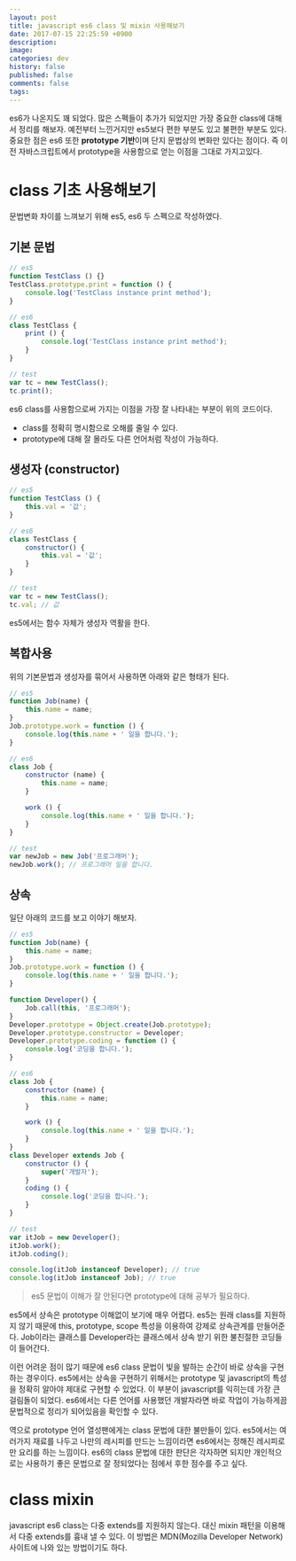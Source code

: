 ```yaml
---
layout: post
title: javascript es6 class 및 mixin 사용해보기
date: 2017-07-15 22:25:59 +0900
description: 
image: 
categories: dev
history: false
published: false
comments: false
tags:
---
```


es6가 나온지도 꽤 되었다. 많은 스펙들이 추가가 되었지만 가장 중요한 class에 대해서 정리를 해보자. 예전부터 느낀거지만 es5보다 편한 부분도 있고 불편한 부분도 있다. 중요한 점은 es6 또한 **prototype 기반**이며 단지 문법상의 변화만 있다는 점이다. 즉 이전 자바스크립트에서 prototype을 사용함으로 얻는 이점을 그대로 가지고있다.

# class 기초 사용해보기

문법변화 차이를 느껴보기 위해 es5, es6 두 스펙으로 작성하였다.

## 기본 문법

```javascript
// es5
function TestClass () {}
TestClass.prototype.print = function () {
    console.log('TestClass instance print method');
}

// es6
class TestClass {
    print () {
        console.log('TestClass instance print method');
    }
}

// test
var tc = new TestClass();
tc.print();
```

es6 class를 사용함으로써 가지는 이점을 가장 잘 나타내는 부분이 위의 코드이다.

- class를 정확히 명시함으로 오해를 줄일 수 있다.
- prototype에 대해 잘 몰라도 다른 언어처럼 작성이 가능하다.

## 생성자 (constructor)

```javascript
// es5
function TestClass () {
    this.val = '값';
}

// es6
class TestClass {
    constructor() {
        this.val = '값';
    }
}

// test
var tc = new TestClass();
tc.val; // 값
```
es5에서는 함수 자체가 생성자 역활을 한다.

## 복합사용

위의 기본문법과 생성자를 묶어서 사용하면 아래와 같은 형태가 된다.

```javascript
// es5
function Job(name) {
    this.name = name;
}
Job.prototype.work = function () {
    console.log(this.name + ' 일을 합니다.');
}

// es6
class Job {
    constructor (name) {
        this.name = name;
    }

    work () {
        console.log(this.name + ' 일을 합니다.');
    }
}

// test
var newJob = new Job('프로그래머');
newJob.work(); // 프로그래머 일을 합니다.
```

## 상속

일단 아래의 코드를 보고 이야기 해보자.

```javascript
// es5
function Job(name) {
    this.name = name;
}
Job.prototype.work = function () {
    console.log(this.name + ' 일을 합니다.');
}

function Developer() {
    Job.call(this, '프로그래머');
}
Developer.prototype = Object.create(Job.prototype);
Developer.prototype.constructor = Developer;
Developer.prototype.coding = function () {
    console.log('코딩을 합니다.');
}

// es6
class Job {
    constructor (name) {
        this.name = name;
    }

    work () {
        console.log(this.name + ' 일을 합니다.');
    }
}
class Developer extends Job {
    constructor () {
        super('개발자');
    }
    coding () {
        console.log('코딩을 합니다.');
    }
}

// test
var itJob = new Developer();
itJob.work();
itJob.coding();

console.log(itJob instanceof Developer); // true
console.log(itJob instanceof Job); // true

```

> es5 문법이 이해가 잘 안된다면 prototype에 대해 공부가 필요하다.

es5에서 상속은 prototype 이해없이 보기에 매우 어렵다. es5는 원래 class를 지원하지 않기 때문에 this, prototype, scope 특성을 이용하여 강제로 상속관계를 만들어준다. Job이라는 클래스를 Developer라는 클래스에서 상속 받기 위한 불친절한 코딩들이 들어간다.


이런 어려운 점이 많기 때문에 es6 class 문법이 빛을 발하는 순간이 바로 상속을 구현하는 경우이다. es5에서는 상속을 구현하기 위해서는 prototype 및 javascript의 특성을 정확히 알아야 제대로 구현할 수 있었다. 이 부분이 javascript를 익히는데 가장 큰 걸림돌이 되었다. es6에서는 다른 언어를 사용했던 개발자라면 바로 작업이 가능하게끔 문법적으로 정리가 되어있음을 확인할 수 있다.

역으로 prototype 언어 열성팬에게는 class 문법에 대한 불만들이 있다. es5에서는 여러가지 재료를 나두고 나만의 레시피를 만드는 느낌이라면 es6에서는 정해진 레시피로만 요리를 하는 느낌이다. es6의 class 문법에 대한 판단은 각자하면 되지만 개인적으로는 사용하기 좋은 문법으로 잘 정되었다는 점에서 후한 점수를 주고 싶다.

# class mixin

javascript es6 class는 다중 extends를 지원하지 않는다. 대신 mixin 패턴을 이용해서 다중 extends를 흉내 낼 수 있다. 이 방법은 MDN(Mozilla Developer Network) 사이트에 나와 있는 방법이기도 하다.


